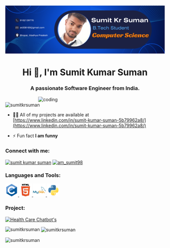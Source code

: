 ![logo](https://github.com/SumitKrSuman/SumitKrSuman/blob/main/Purple%20White%20Marketing%20Manager%20Modern%20Profile%20LinkedIn%20Article%20Cover%20Image.png)
<h1 align="center">Hi 👋, I'm Sumit Kumar Suman</h1>
<h3 align="center">A passionate Software Engineer from India.</h3>

<img align="right" alt="coding" width="400" src="https://static.wixstatic.com/media/bbe642_62414e50bef34ce28db1afabf55f17ec~mv2.gif">

<p align="left"> <img src="https://komarev.com/ghpvc/?username=sumitkrsuman&label=Profile%20views&color=0e75b6&style=flat" alt="sumitkrsuman" /> </p>

- 👨‍💻 All of my projects are available at [https://www.linkedin.com/in/sumit-kumar-suman-5b79962a8/](https://www.linkedin.com/in/sumit-kumar-suman-5b79962a8/)

- ⚡ Fun fact **I am funny**

<h3 align="left">Connect with me:</h3>
<p align="left">
<a href="https://www.linkedin.com/in/sumit-kumar-suman30/" target="blank"><img align="center" src="https://raw.githubusercontent.com/rahuldkjain/github-profile-readme-generator/master/src/images/icons/Social/linked-in-alt.svg" alt="sumit kumar suman" height="30" width="40" /></a>
<a href="https://instagram.com/am_sumit98" target="blank"><img align="center" src="https://raw.githubusercontent.com/rahuldkjain/github-profile-readme-generator/master/src/images/icons/Social/instagram.svg" alt="am_sumit98" height="30" width="40" /></a>
</p>

<h3 align="left">Languages and Tools:</h3>
<p align="left"> <a href="https://www.cprogramming.com/" target="_blank" rel="noreferrer"> <img src="https://raw.githubusercontent.com/devicons/devicon/master/icons/c/c-original.svg" alt="c" width="40" height="40"/> </a> <a href="https://www.w3.org/html/" target="_blank" rel="noreferrer"> <img src="https://raw.githubusercontent.com/devicons/devicon/master/icons/html5/html5-original-wordmark.svg" alt="html5" width="40" height="40"/> </a> <a href="https://www.mysql.com/" target="_blank" rel="noreferrer"> <img src="https://raw.githubusercontent.com/devicons/devicon/master/icons/mysql/mysql-original-wordmark.svg" alt="mysql" width="40" height="40"/> </a> <a href="https://www.python.org" target="_blank" rel="noreferrer"> <img src="https://raw.githubusercontent.com/devicons/devicon/master/icons/python/python-original.svg" alt="python" width="40" height="40"/> </a> </p>

<h3 align="left">Project:</h3>
<p align="left">
<a href="[https://instagram.com/am_sumit98" target="blank](https://web-chat.global.assistant.watson.appdomain.cloud/preview.html?backgroundImageURL=https%3A%2F%2Fau-syd.assistant.watson.cloud.ibm.com%2Fpublic%2Fimages%2Fupx-ebfefe52-c0b8-4bf2-abd5-a5853b325fda%3A%3Af0417b18-b514-4df7-b3dc-be04c76a3fea&integrationID=a2ae465e-9ff1-4625-86b9-c605396a5b86&region=au-syd&serviceInstanceID=ebfefe52-c0b8-4bf2-abd5-a5853b325fda)"><img align="center" src="https://raw.githubusercontent.com/rahuldkjain/github-profile-readme-generator/master/src/images/icons/Social/instagram.svg" alt="Health Care Chatbot's" height="30" width="40" /></a>
</p>
  
<p><img align="left" src="https://github-readme-stats.vercel.app/api/top-langs?username=sumitkrsuman&show_icons=true&locale=en&layout=compact" alt="sumitkrsuman" /></p>

<p>&nbsp;<img align="center" src="https://github-readme-stats.vercel.app/api?username=sumitkrsuman&show_icons=true&locale=en" alt="sumitkrsuman" /></p>

<p><img align="center" src="https://github-readme-streak-stats.herokuapp.com/?user=sumitkrsuman&" alt="sumitkrsuman" /></p>

